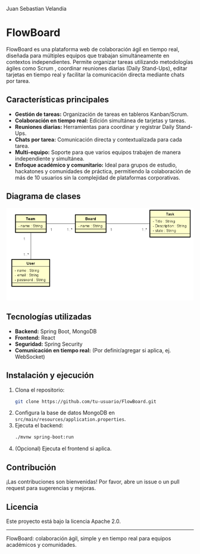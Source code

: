 Juan Sebastian Velandia
# FlowBoard

FlowBoard es una plataforma web de colaboración ágil en tiempo real, diseñada para múltiples equipos que trabajan simultáneamente en contextos independientes. Permite organizar tareas utilizando metodologías ágiles como Scrum , coordinar reuniones diarias (Daily Stand-Ups), editar tarjetas en tiempo real y facilitar la comunicación directa mediante chats por tarea.

## Características principales

- **Gestión de tareas:** Organización de tareas en tableros Kanban/Scrum.
- **Colaboración en tiempo real:** Edición simultánea de tarjetas y tareas.
- **Reuniones diarias:** Herramientas para coordinar y registrar Daily Stand-Ups.
- **Chats por tarea:** Comunicación directa y contextualizada para cada tarea.
- **Multi-equipo:** Soporte para que varios equipos trabajen de manera independiente y simultánea.
- **Enfoque académico y comunitario:** Ideal para grupos de estudio, hackatones y comunidades de práctica, permitiendo la colaboración de más de 10 usuarios sin la complejidad de plataformas corporativas.

## Diagrama de clases
![alt text](resources/1.png)

## Tecnologías utilizadas

- **Backend:** Spring Boot, MongoDB
- **Frontend:** React
- **Seguridad:** Spring Security
- **Comunicación en tiempo real:** (Por definir/agregar si aplica, ej. WebSocket)

## Instalación y ejecución

1. Clona el repositorio:
   ```sh
   git clone https://github.com/tu-usuario/FlowBoard.git
   ```
2. Configura la base de datos MongoDB en `src/main/resources/application.properties`.
3. Ejecuta el backend:
   ```sh
   ./mvnw spring-boot:run
   ```
4. (Opcional) Ejecuta el frontend si aplica.

## Contribución

¡Las contribuciones son bienvenidas! Por favor, abre un issue o un pull request para sugerencias y mejoras.

## Licencia

Este proyecto está bajo la licencia Apache 2.0.

---

FlowBoard: colaboración ágil, simple y en tiempo real para equipos académicos y comunidades.
